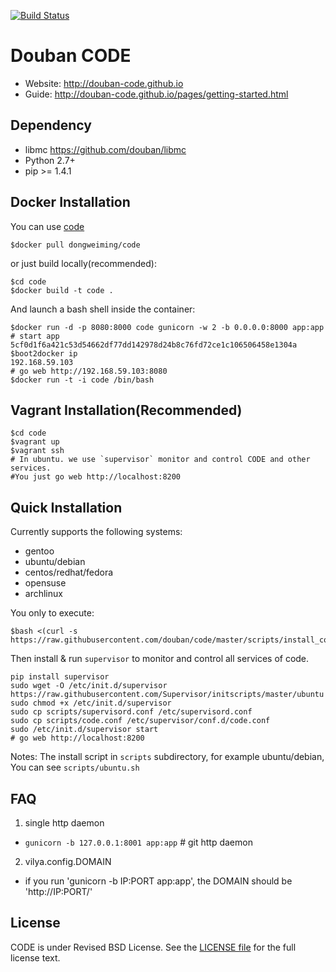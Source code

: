 [![Build Status](https://travis-ci.org/douban/code.png?branch=master)](https://travis-ci.org/douban/code)

Douban CODE
===========

* Website: <http://douban-code.github.io>
* Guide: <http://douban-code.github.io/pages/getting-started.html>

Dependency
----------
- libmc <https://github.com/douban/libmc>
- Python 2.7+
- pip >= 1.4.1

Docker Installation
-------------------

You can use [code](https://registry.hub.docker.com/u/dongweiming/code/)

```
$docker pull dongweiming/code
```

or just build locally(recommended):

```
$cd code
$docker build -t code .
```

And launch a bash shell inside the container:

```
$docker run -d -p 8080:8000 code gunicorn -w 2 -b 0.0.0.0:8000 app:app  # start app
5cf0d1f6a421c53d54662df77dd142978d24b8c76fd72ce1c106506458e1304a
$boot2docker ip
192.168.59.103
# go web http://192.168.59.103:8080
$docker run -t -i code /bin/bash
```

Vagrant Installation(Recommended)
--------------------

```
$cd code
$vagrant up
$vagrant ssh
# In ubuntu. we use `supervisor` monitor and control CODE and other services.
#You just go web http://localhost:8200
```

Quick Installation
------------------
Currently supports the following systems:

* gentoo
* ubuntu/debian
* centos/redhat/fedora
* opensuse
* archlinux

You only to execute:

```
$bash <(curl -s https://raw.githubusercontent.com/douban/code/master/scripts/install_code.sh)
```

Then install & run `supervisor` to monitor and control all services of code.

```
pip install supervisor
sudo wget -O /etc/init.d/supervisor https://raw.githubusercontent.com/Supervisor/initscripts/master/ubuntu
sudo chmod +x /etc/init.d/supervisor
sudo cp scripts/supervisord.conf /etc/supervisord.conf
sudo cp scripts/code.conf /etc/supervisor/conf.d/code.conf
sudo /etc/init.d/supervisor start
# go web http://localhost:8200
```

Notes: The install script in `scripts` subdirectory, for example ubuntu/debian,
You can see `scripts/ubuntu.sh`

FAQ
----

1. single http daemon
 - `gunicorn -b 127.0.0.1:8001 app:app` # git http daemon

2. vilya.config.DOMAIN
 - if you run 'gunicorn -b IP:PORT app:app', the DOMAIN should be 'http://IP:PORT/'


License
-------
CODE is under Revised BSD License.
See the [LICENSE file](https://github.com/douban/code/blob/master/LICENSE) for the full license text.

